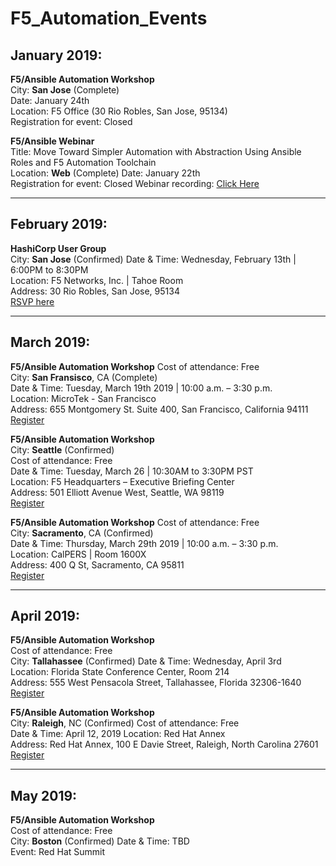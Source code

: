 # F5_Automation_Events

## January 2019:  
  **F5/Ansible Automation Workshop**  
  City: **San Jose** (Complete)  
  Date: January 24th  
  Location: F5 Office (30 Rio Robles, San Jose, 95134)  
  Registration for event: Closed
  
  **F5/Ansible Webinar**  
  Title: Move Toward Simpler Automation with Abstraction Using Ansible Roles and F5 Automation Toolchain   
  Location: **Web** (Complete)
  Date: January 22th  
  Registration for event: Closed
  Webinar recording: [Click Here](https://gateway.on24.com/wcc/gateway/f5networks/1140560/1931723/move-toward-simpler-automation-with-ansible-and-f5-jan-2019?mkt_tok=eyJpIjoiTXpGa09UUTJOVFZsWm1ReiIsInQiOiJBcWNNdUhzMHJqTmtTSUdDUUJvckZqVkRiV1JWYTBWUkkzQUMxRHpnTEprNGZcLzNFWmJoXC9zM2VoOTBpQVdOYm1EMzluUFRPaFFSYW44NVFPN2tKcmNnPT0ifQ%3D%3D) 
 
 ___
  
## February 2019:
  **HashiCorp User Group**  
  City: **San Jose** (Confirmed)
  Date & Time: Wednesday, February 13th | 6:00PM to 8:30PM  
  Location: F5 Networks, Inc. | Tahoe Room   
  Address: 30 Rio Robles, San Jose, 95134  
  [RSVP here](https://www.meetup.com/Silicon-Valley-HashiCorp-User-Group/events/258504131/)  
  
 ___
  
## March 2019:
  **F5/Ansible Automation Workshop** 
  Cost of attendance: Free  
  City: **San Fransisco**, CA (Complete)  
  Date & Time: Tuesday, March 19th 2019 | 10:00 a.m. – 3:30 p.m.   
  Location: MicroTek - San Francisco  
  Address: 655 Montgomery St. Suite 400, San Francisco, California  94111  
  [Register](https://events.redhat.com/profile/form/index.cfm?PKformID=0x34980abcd)      
 
  **F5/Ansible Automation Workshop**  
  City: **Seattle** (Confirmed)  
  Cost of attendance: Free  
  Date & Time: Tuesday, March 26 | 10:30AM to 3:30PM PST     
  Location: F5 Headquarters – Executive Briefing Center  
  Address: 501 Elliott Avenue West, Seattle, WA 98119   
  [Register](https://interact.f5.com/2019Q2UNWF5automationwithAnsibleworkshopSeattleWAFEB12_2-RegistrationPage.html)
  
  **F5/Ansible Automation Workshop** 
  Cost of attendance: Free  
  City: **Sacramento**, CA (Confirmed)  
  Date & Time: Thursday, March 29th 2019 | 10:00 a.m. – 3:30 p.m.   
  Location: CalPERS | Room 1600X  
  Address: 400 Q St, Sacramento, CA 95811  
  [Register](https://interact.f5.com/2019Q2SNorCalF5automationwithAnsibleWorkshopSacramentoCAMAR29_2-RegistrationPage.html) 
  ___
    
## April 2019:
  **F5/Ansible Automation Workshop**  
  Cost of attendance: Free  
  City: **Tallahassee** (Confirmed)
  Date & Time: Wednesday, April 3rd  
  Location: Florida State Conference Center, Room 214  
  Address: 555 West Pensacola Street, Tallahassee, Florida 32306-1640  
  [Register](https://carahevents.carahsoft.com/Event/Details/83967-f5)
  
  **F5/Ansible Automation Workshop**   
  City: **Raleigh**, NC (Confirmed) 
  Cost of attendance: Free  
  Date & Time: April 12, 2019
  Location: Red Hat Annex  
  Address: Red Hat Annex, 100 E Davie Street, Raleigh, North Carolina 27601  
  [Register](https://events.redhat.com/profile/form/index.cfm?PKformID=0x37165abcd)  
  
 ___
    
## May 2019:
  **F5/Ansible Automation Workshop**  
  Cost of attendance: Free  
  City: **Boston** (Confirmed)
  Date & Time: TBD  
  Event: Red Hat Summit
  
  
